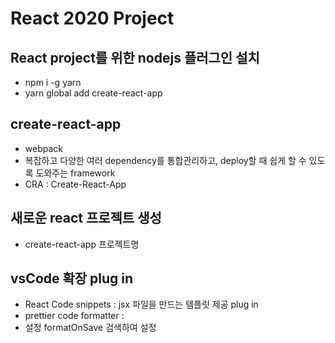 # React 2020 Project

## React project를 위한 nodejs 플러그인 설치

- npm i -g yarn
- yarn global add create-react-app

## create-react-app

- webpack
- 복잡하고 다양한 여러 dependency를 통합관리하고, deploy할 때
  쉽게 할 수 있도록 도와주는 framework
- CRA : Create-React-App

## 새로운 react 프로젝트 생성

- create-react-app 프로젝트명

## vsCode 확장 plug in

- React Code snippets : jsx 파일을 만드는 템플릿 제공 plug in
- prettier code formatter :
- 설정 formatOnSave 검색하여 설정
